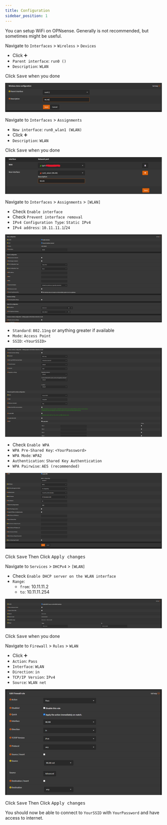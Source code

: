 ```yaml
---
title: Configuration
sidebar_position: 1
---
```


You can setup WiFi on OPNsense. Generally is not recommended, but sometimes might be useful.

Navigate to `Interfaces` > `Wireless` > `Devices`

- Click <kbd>➕</kbd>
- `Parent interface`: `run0 ()`
- `Description`: `WLAN`

Click <kbd>Save</kbd> when you done

![opnsense-wifi-device](img/opnsense-wifi-device.png)

Navigate to `Interfaces` > `Assignments`

- `New interface`: `run0_wlan1 (WLAN)`
- Click <kbd>➕</kbd>
- `Description`: `WLAN`

Click <kbd>Save</kbd> when you done

![opnsense-wifi-interfaces](img/opnsense-wifi-interfaces.png)

Navigate to `Interfaces` > `Assignments` > `[WLAN]`

- Check `Enable interface`
- Check `Prevent interface removal`
- `IPv4 Configuration Type`: `Static IPv4`
- `IPv4 address`: `10.11.11.1`/`24`

![opnsense-wifi-wlan1](img/opnsense-wifi-wlan1.png)

- `Standard`: `802.11ng` or anything greater if available
- `Mode`: `Access Point`
- `SSID`: `<YourSSID>`

![opnsense-wifi-wlan2](img/opnsense-wifi-wlan2.png)

- Check `Enable WPA`
- `WPA Pre-Shared Key`: `<YourPassword>`
- `WPA Mode`: `WPA2`
- `Authentication`: `Shared Key Authentication`
- `WPA Pairwise`: `AES (recommended)`

![opnsense-wifi-wlan3](img/opnsense-wifi-wlan3.png)

Click <kbd>Save</kbd>
Then Click <kbd>Apply changes</kbd>

Navigate to `Services` > `DHCPv4` > `[WLAN]`

- Check `Enable DHCP server on the WLAN interface`
- `Range`:
  - `from`: 10.11.11.2
  - `to`: 10.11.11.254

![opnsense-wifi-dhcp](img/opnsense-wifi-dhcp.png)

Click <kbd>Save</kbd> when you done

Navigate to `Firewall` > `Rules` > `WLAN`

- Click <kbd>➕</kbd>
- `Action`: `Pass`
- `Interface`: `WLAN`
- `Direction`: `in`
- `TCP/IP Version`: `IPv4`
- `Source`: `WLAN net`

![opnsense-wifi-rule](img/opnsense-wifi-rule.png)

Click <kbd>Save</kbd>
Then Click <kbd>Apply changes</kbd>

You should now be able to connect to `YourSSID` with `YourPassword` and have access to internet.
